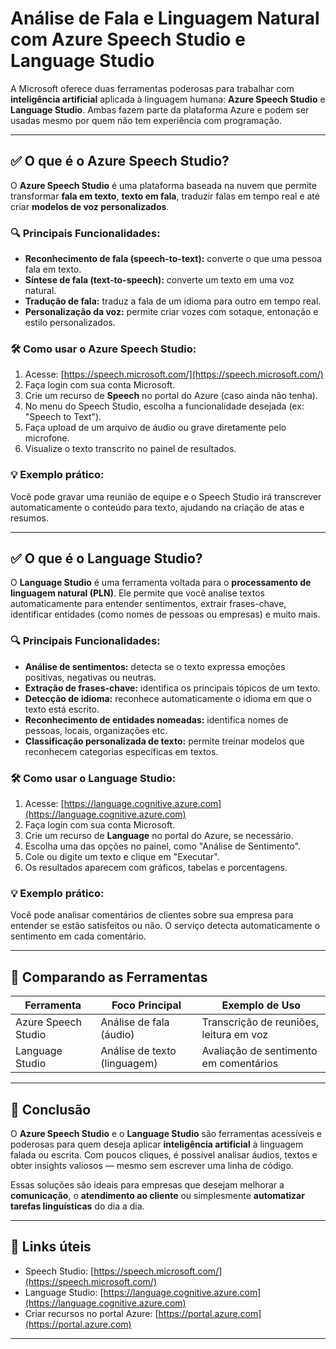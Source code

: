 # Análise de Fala e Linguagem Natural com Azure Speech Studio e Language Studio

A Microsoft oferece duas ferramentas poderosas para trabalhar com **inteligência artificial** aplicada à linguagem humana: **Azure Speech Studio** e **Language Studio**. Ambas fazem parte da plataforma Azure e podem ser usadas mesmo por quem não tem experiência com programação.

---

## ✅ O que é o Azure Speech Studio?

O **Azure Speech Studio** é uma plataforma baseada na nuvem que permite transformar **fala em texto**, **texto em fala**, traduzir falas em tempo real e até criar **modelos de voz personalizados**.

### 🔍 Principais Funcionalidades:

- **Reconhecimento de fala (speech-to-text):** converte o que uma pessoa fala em texto.
- **Síntese de fala (text-to-speech):** converte um texto em uma voz natural.
- **Tradução de fala:** traduz a fala de um idioma para outro em tempo real.
- **Personalização da voz:** permite criar vozes com sotaque, entonação e estilo personalizados.

### 🛠️ Como usar o Azure Speech Studio:

1. Acesse: [https://speech.microsoft.com/](https://speech.microsoft.com/)
2. Faça login com sua conta Microsoft.
3. Crie um recurso de **Speech** no portal do Azure (caso ainda não tenha).
4. No menu do Speech Studio, escolha a funcionalidade desejada (ex: "Speech to Text").
5. Faça upload de um arquivo de áudio ou grave diretamente pelo microfone.
6. Visualize o texto transcrito no painel de resultados.

### 💡 Exemplo prático:

Você pode gravar uma reunião de equipe e o Speech Studio irá transcrever automaticamente o conteúdo para texto, ajudando na criação de atas e resumos.

---

## ✅ O que é o Language Studio?

O **Language Studio** é uma ferramenta voltada para o **processamento de linguagem natural (PLN)**. Ele permite que você analise textos automaticamente para entender sentimentos, extrair frases-chave, identificar entidades (como nomes de pessoas ou empresas) e muito mais.

### 🔍 Principais Funcionalidades:

- **Análise de sentimentos:** detecta se o texto expressa emoções positivas, negativas ou neutras.
- **Extração de frases-chave:** identifica os principais tópicos de um texto.
- **Detecção de idioma:** reconhece automaticamente o idioma em que o texto está escrito.
- **Reconhecimento de entidades nomeadas:** identifica nomes de pessoas, locais, organizações etc.
- **Classificação personalizada de texto:** permite treinar modelos que reconhecem categorias específicas em textos.

### 🛠️ Como usar o Language Studio:

1. Acesse: [https://language.cognitive.azure.com](https://language.cognitive.azure.com)
2. Faça login com sua conta Microsoft.
3. Crie um recurso de **Language** no portal do Azure, se necessário.
4. Escolha uma das opções no painel, como "Análise de Sentimento".
5. Cole ou digite um texto e clique em "Executar".
6. Os resultados aparecem com gráficos, tabelas e porcentagens.

### 💡 Exemplo prático:

Você pode analisar comentários de clientes sobre sua empresa para entender se estão satisfeitos ou não. O serviço detecta automaticamente o sentimento em cada comentário.

---

## 🎯 Comparando as Ferramentas

| Ferramenta           | Foco Principal                   | Exemplo de Uso                              |
|----------------------|----------------------------------|---------------------------------------------|
| Azure Speech Studio  | Análise de fala (áudio)          | Transcrição de reuniões, leitura em voz     |
| Language Studio      | Análise de texto (linguagem)     | Avaliação de sentimento em comentários      |

---

## 📌 Conclusão

O **Azure Speech Studio** e o **Language Studio** são ferramentas acessíveis e poderosas para quem deseja aplicar **inteligência artificial** à linguagem falada ou escrita. Com poucos cliques, é possível analisar áudios, textos e obter insights valiosos — mesmo sem escrever uma linha de código.

Essas soluções são ideais para empresas que desejam melhorar a **comunicação**, o **atendimento ao cliente** ou simplesmente **automatizar tarefas linguísticas** do dia a dia.

---

## 🔗 Links úteis

- Speech Studio: [https://speech.microsoft.com/](https://speech.microsoft.com/)
- Language Studio: [https://language.cognitive.azure.com](https://language.cognitive.azure.com)
- Criar recursos no portal Azure: [https://portal.azure.com](https://portal.azure.com)

---
